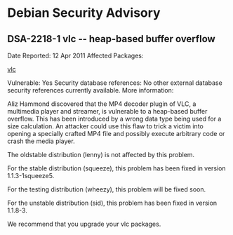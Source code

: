 
Debian Security Advisory
========================


DSA-2218-1 vlc -- heap-based buffer overflow
--------------------------------------------



Date Reported:
12 Apr 2011
Affected Packages:

[vlc](https://packages.debian.org/src:vlc)

Vulnerable:
Yes
Security database references:
No other external database security references currently available.
More information:

Aliz Hammond discovered that the MP4 decoder plugin of VLC, a multimedia
player and streamer, is vulnerable to a heap-based buffer overflow.
This has been introduced by a wrong data type being used for a size
calculation. An attacker could use this flaw to trick a victim into
opening a specially crafted MP4 file and possibly execute arbitrary code
or crash the media player.


The oldstable distribution (lenny) is not affected by this problem.


For the stable distribution (squeeze), this problem has been fixed in
version 1.1.3-1squeeze5.


For the testing distribution (wheezy), this problem will be fixed soon.


For the unstable distribution (sid), this problem has been fixed in
version 1.1.8-3.


We recommend that you upgrade your vlc packages.





